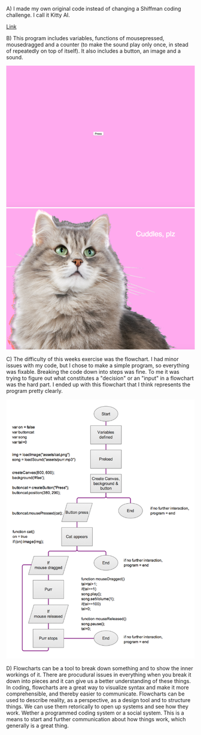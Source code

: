 
A)  I made my own original code instead of changing a Shiffman coding challenge. I call it Kitty AI.

[Link](https://emmaottilie.github.io/Exercises/miniex8/)

B)  This program includes variables, functions of mousepressed, mousedragged and a counter (to make the sound play only once, in stead of repeatedly on top of itself). It also includes a button, an image and a sound. 

![ScreenShot](https://github.com/EmmaOttilie/Exercises/blob/gh-pages/miniex8/8.png)
![ScreenShot](https://github.com/EmmaOttilie/Exercises/blob/gh-pages/miniex8/8.2.png)

C)  The difficulty of this weeks exercise was the flowchart. I had minor issues with my code, but I chose to make a simple program, so everything was fixable. Breaking the code down into steps was fine. To me it was trying to figure out what constitutes a "decision" or an "input" in a flowchart was the hard part. I ended up with this flowchart that I think represents the program pretty clearly. 

![ScreenShot](https://github.com/EmmaOttilie/Exercises/blob/gh-pages/miniex8/8flowchart.png)

D)  Flowcharts can be a tool to break down something and to show the inner workings of it. There are procudural issues in everything when you break it down into pieces and it can give us a better understanding of these things. In coding, flowcharts are a great way to visualize syntax and make it more comprehensible, and thereby easier to communicate. Flowcharts can be used to describe reality, as a perspective, as a design tool and to structure things. We can use them retorically to open up systems and see how they work. Wether a programmed coding system or a social system. This is a means to start and further communication about how things work, which generally is a great thing.
